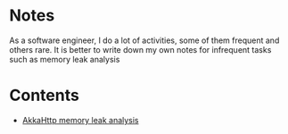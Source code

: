 # Notes

As a software engineer, I do a lot of activities, some of them frequent and others rare. 
It is better to write down my own notes for infrequent tasks such as memory leak analysis

# Contents

- [AkkaHttp memory leak analysis](./akka-http-memory-leak.md)